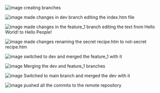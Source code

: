 ![image](https://github.com/MurtuzoPM/FirstProject/assets/171500239/0749cb58-c587-412c-8626-a9e94303ac2b)
creating branches 

![image](https://github.com/MurtuzoPM/FirstProject/assets/171500239/d897a94f-c04c-4862-8823-739c73bdf576)
made changes in dev branch editing the index.htm file

![image](https://github.com/MurtuzoPM/FirstProject/assets/171500239/2d195590-9edb-4547-89b3-635664543e73)
made changes in the feature_1 branch editing the text from Hello World! to Hello People!

![image](https://github.com/MurtuzoPM/FirstProject/assets/171500239/6d781a7f-fcd7-41fe-87ea-50f7afd3e642)
made changes renaming the secret recipe.htm to not-secret recipe.htm

![image](https://github.com/MurtuzoPM/FirstProject/assets/171500239/3e659abb-480a-4c13-9646-01c82de88e04)
switched to dev and merged the feature_1 with it

![image](https://github.com/MurtuzoPM/FirstProject/assets/171500239/62c9d213-3faf-4073-99f7-a55ab81867b3)
Merging the dev and feature_1 branches

![image](https://github.com/MurtuzoPM/FirstProject/assets/171500239/1da8f508-8f92-4881-b3d5-742543d28d2f)
Switched to main branch and merged the dev with it 

![image](https://github.com/MurtuzoPM/FirstProject/assets/171500239/a9af5dc7-20e3-4b62-bda0-90149aff3f2e)
pushed all the commits to the remote repository
